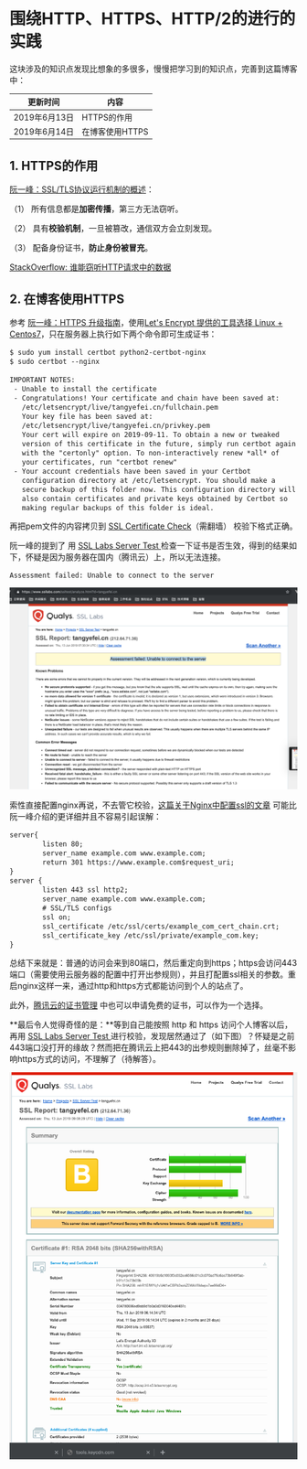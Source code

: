 # 围绕HTTP、HTTPS、HTTP/2的进行的实践

这块涉及的知识点发现比想象的多很多，慢慢把学习到的知识点，完善到这篇博客中：

|更新时间|内容|
|---|---|
|2019年6月13日|HTTPS的作用|
|2019年6月14日|在博客使用HTTPS|


## 1. HTTPS的作用



[阮一峰：SSL/TLS协议运行机制的概述](http://www.ruanyifeng.com/blog/2014/02/ssl_tls.html)：

（1） 所有信息都是**加密传播**，第三方无法窃听。

（2） 具有**校验机制**，一旦被篡改，通信双方会立刻发现。

（3） 配备身份证书，**防止身份被冒充**。


[StackOverflow: 谁能窃听HTTP请求中的数据](https://serverfault.com/questions/19360/who-can-eavesdrop-on-a-users-http-traffic)

## 2. 在博客使用HTTPS


参考 [阮一峰：HTTPS 升级指南](http://www.ruanyifeng.com/blog/2016/08/migrate-from-http-to-https.html)，使用[Let's Encrypt 提供的工具选择 Linux + Centos7](https://certbot.eff.org/lets-encrypt/centosrhel7-nginx)，只在服务器上执行如下两个命令即可生成证书：

```
$ sudo yum install certbot python2-certbot-nginx
$ sudo certbot --nginx

IMPORTANT NOTES:
 - Unable to install the certificate
 - Congratulations! Your certificate and chain have been saved at:
   /etc/letsencrypt/live/tangyefei.cn/fullchain.pem
   Your key file has been saved at:
   /etc/letsencrypt/live/tangyefei.cn/privkey.pem
   Your cert will expire on 2019-09-11. To obtain a new or tweaked
   version of this certificate in the future, simply run certbot again
   with the "certonly" option. To non-interactively renew *all* of
   your certificates, run "certbot renew"
 - Your account credentials have been saved in your Certbot
   configuration directory at /etc/letsencrypt. You should make a
   secure backup of this folder now. This configuration directory will
   also contain certificates and private keys obtained by Certbot so
   making regular backups of this folder is ideal.
```

再把pem文件的内容拷贝到 [SSL Certificate Check](https://tools.keycdn.com/ssl)（需翻墙） 校验下格式正确。

阮一峰的提到了 用 [ SSL Labs Server Test ](https://www.ssllabs.com/ssltest/analyze.html) 检查一下证书是否生效，得到的结果如下，怀疑是因为服务器在国内（腾讯云）上，所以无法连接。

```
Assessment failed: Unable to connect to the server
```

![cert-fail.png](./cert-fail.png)


索性直接配置nginx再说，不去管它校验，[这篇关于Nginx中配置ssl的文章](https://www.tecmint.com/fix-400-bad-request-in-nginx/) 可能比阮一峰介绍的更详细并且不容易引起误解：

```
server{
        listen 80;
        server_name example.com www.example.com;
        return 301 https://www.example.com$request_uri;
}
server {
        listen 443 ssl http2;
        server_name example.com www.example.com;
        # SSL/TLS configs
        ssl on;
        ssl_certificate /etc/ssl/certs/example_com_cert_chain.crt;
        ssl_certificate_key /etc/ssl/private/example_com.key;
}    
```

总结下来就是：普通的访问会来到80端口，然后重定向到https；https会访问443端口（需要使用云服务器的配置中打开出参规则），并且打配置ssl相关的参数。重启nginx这样一来，通过http和https方式都能访问到个人的站点了。

此外，[腾讯云的证书管理](https://console.cloud.tencent.com/ssl) 中也可以申请免费的证书，可以作为一个选择。



**最后令人觉得奇怪的是：**等到自己能按照 http 和 https 访问个人博客以后，再用 [ SSL Labs Server Test ](https://www.ssllabs.com/ssltest/analyze.html) 进行校验，发现居然通过了（如下图）？怀疑是之前443端口没打开的缘故？然而把在腾讯云上把443的出参规则删除掉了，丝毫不影响https方式的访问，不理解了（待解答）。


![cert-fail.png](./cert-success.png)


